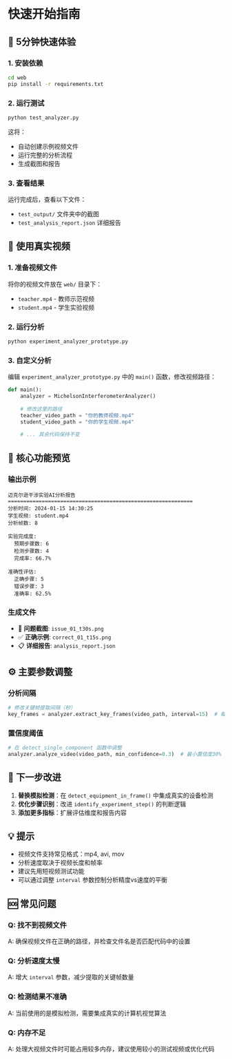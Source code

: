 # 快速开始指南

## 🚀 5分钟快速体验

### 1. 安装依赖
```bash
cd web
pip install -r requirements.txt
```

### 2. 运行测试
```bash
python test_analyzer.py
```

这将：
- 自动创建示例视频文件
- 运行完整的分析流程
- 生成截图和报告

### 3. 查看结果
运行完成后，查看以下文件：
- `test_output/` 文件夹中的截图
- `test_analysis_report.json` 详细报告

## 📁 使用真实视频

### 1. 准备视频文件
将你的视频文件放在 `web/` 目录下：
- `teacher.mp4` - 教师示范视频
- `student.mp4` - 学生实验视频

### 2. 运行分析
```bash
python experiment_analyzer_prototype.py
```

### 3. 自定义分析
编辑 `experiment_analyzer_prototype.py` 中的 `main()` 函数，修改视频路径：

```python
def main():
    analyzer = MichelsonInterferometerAnalyzer()
    
    # 修改这里的路径
    teacher_video_path = "你的教师视频.mp4"
    student_video_path = "你的学生视频.mp4"
    
    # ... 其余代码保持不变
```

## 🎯 核心功能预览

### 输出示例
```
迈克尔逊干涉实验AI分析报告
============================================================
分析时间: 2024-01-15 14:30:25
学生视频: student.mp4
分析帧数: 8

实验完成度:
  预期步骤数: 6
  检测步骤数: 4
  完成率: 66.7%

准确性评估:
  正确步骤: 5
  错误步骤: 3
  准确率: 62.5%
```

### 生成文件
- 📸 **问题截图**: `issue_01_t30s.png`
- ✅ **正确示例**: `correct_01_t15s.png`
- 📋 **详细报告**: `analysis_report.json`

## ⚙️ 主要参数调整

### 分析间隔
```python
# 修改关键帧提取间隔（秒）
key_frames = analyzer.extract_key_frames(video_path, interval=15)  # 每15秒一帧
```

### 置信度阈值
```python
# 在 detect_single_component 函数中调整
analyzer.analyze_video(video_path, min_confidence=0.3)  # 最小置信度30%
```

## 🔧 下一步改进

1. **替换模拟检测**：在 `detect_equipment_in_frame()` 中集成真实的设备检测
2. **优化步骤识别**：改进 `identify_experiment_step()` 的判断逻辑
3. **添加更多指标**：扩展评估维度和报告内容

## 💡 提示

- 视频文件支持常见格式：mp4, avi, mov
- 分析速度取决于视频长度和帧率
- 建议先用短视频测试功能
- 可以通过调整 `interval` 参数控制分析精度vs速度的平衡

## 🆘 常见问题

### Q: 找不到视频文件
A: 确保视频文件在正确的路径，并检查文件名是否匹配代码中的设置

### Q: 分析速度太慢
A: 增大 `interval` 参数，减少提取的关键帧数量

### Q: 检测结果不准确
A: 当前使用的是模拟检测，需要集成真实的计算机视觉算法

### Q: 内存不足
A: 处理大视频文件时可能占用较多内存，建议使用较小的测试视频或优化代码